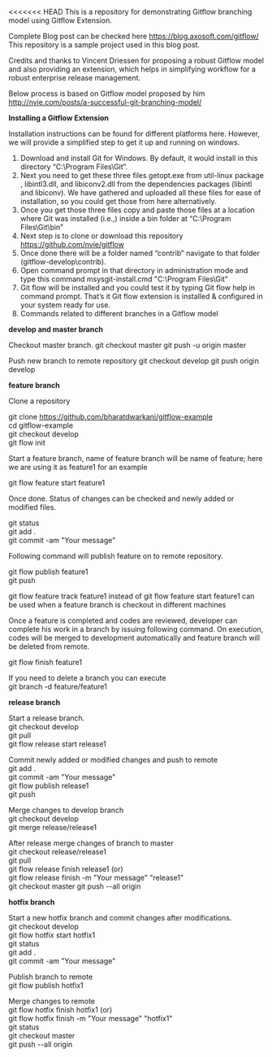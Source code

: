 <<<<<<< HEAD
This is a repository for demonstrating Gitflow branching model using Gitflow Extension.

Complete Blog post can be checked here https://blog.axosoft.com/gitflow/ This repository is a sample project used in this blog post.

Credits and thanks to Vincent Driessen for proposing a robust Gitflow model and also providing an extension, which helps in simplifying workflow for a robust enterprise release management.

Below process is based on Gitflow model proposed by him http://nvie.com/posts/a-successful-git-branching-model/

**Installing a Gitflow Extension**

Installation instructions can be found for different platforms here. However, we will provide a simplified step to get it up and running on windows.

1. Download and install Git for Windows. By default, it would install in this directory “C:\Program Files\Git”.
2. Next you need to get these three files getopt.exe from util-linux package , libintl3.dll, and libiconv2.dll from the dependencies packages (libintl and libiconv). We have gathered and uploaded all these files for ease of installation, so you could get those from here alternatively.
3. Once you get those three files copy and paste those files at a location where Git was installed (i.e.,) inside a bin folder at “C:\Program Files\Git\bin”
4. Next step is to clone or download this repository https://github.com/nvie/gitflow
5. Once done there will be a folder named “contrib” navigate to that folder (gitflow-develop\contrib).
6. Open command prompt in that directory in administration mode and type this command msysgit-install.cmd "C:\Program Files\Git"
7. Git flow will be installed and you could test it by typing Git flow help in command prompt. That’s it Git flow extension is installed & configured in your system ready for use.
8. Commands related to different branches in a Gitflow model

**develop and master branch**

Checkout master branch. git checkout master git push -u origin master

Push new branch to remote repository git checkout develop git push origin develop

**feature branch**

Clone a repository

git clone https://github.com/bharatdwarkani/gitflow-example </br>
cd gitflow-example </br>
git checkout develop </br>
git flow init</br>

Start a feature branch, name of feature branch will be name of feature; here we are using it as feature1 for an example

git flow feature start feature1</br>

Once done. Status of changes can be checked and newly added or modified files.

git status </br>
git add .</br>
git commit -am "Your message"</br>

Following command will publish feature on to remote repository.

git flow publish feature1 </br>
git push</br>

git flow feature track feature1 instead of git flow feature start feature1 can be used when a feature branch is checkout in different machines

Once a feature is completed and codes are reviewed, developer can complete his work in a branch by issuing following command. On execution, codes will be merged to development automatically and feature branch will be deleted from remote.

git flow finish feature1</br>

If you need to delete a branch you can execute </br>
git branch -d feature/feature1</br>

**release branch**

Start a release branch. </br>
git checkout develop </br>
git pull </br>
git flow release start release1</br>

Commit newly added or modified changes and push to remote </br>
git add . </br>
git commit -am "Your message" </br>
git flow publish release1 </br>
git push</br>

Merge changes to develop branch </br>
git checkout develop</br>
git merge release/release1</br>

After release merge changes of branch to master </br>
git checkout release/release1 </br>
git pull </br>
git flow release finish release1 (or)</br>
git flow release finish -m "Your message" "release1"</br>
git checkout master git push --all origin</br>

**hotfix branch**

Start a new hotfix branch and commit changes after modifications.</br>
git checkout develop </br>
git flow hotfix start hotfix1</br>
git status </br>
git add . </br>
git commit -am "Your message"</br>

Publish branch to remote </br>
git flow publish hotfix1 

Merge changes to remote </br>
git flow hotfix finish hotfix1 (or) </br>
git flow hotfix finish -m "Your message" "hotfix1" </br>
git status </br>
git checkout master </br>
git push --all origin </br>
